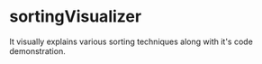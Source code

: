 # sortingVisualizer
It visually explains various sorting techniques along with it's code demonstration.
